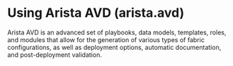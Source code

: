 # Using Arista AVD (arista.avd)

Arista AVD is an advanced set of playbooks, data models, templates, roles, and modules that allow for the generation of various types of fabric configurations, as well as deployment options, automatic documentation, and post-deployment validation. 

